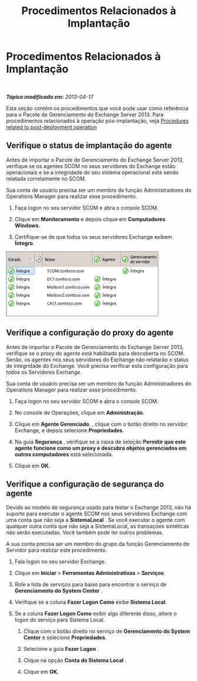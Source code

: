 ﻿---
title: Procedimentos Relacionados à Implantação
TOCTitle: Procedimentos Relacionados à Implantação
ms:assetid: 6b7682bd-fe3d-43b9-a7db-66c0ac17656f
ms:mtpsurl: https://technet.microsoft.com/pt-br/library/Dn195909(v=EXCHG.150)
ms:contentKeyID: 53275642
ms.date: 08/29/2014
mtps_version: v=EXCHG.150
ms.translationtype: HT
---

# Procedimentos Relacionados à Implantação

 

_**Tópico modificado em:** 2013-04-17_

Esta seção contém os procedimentos que você pode usar como referência para o Pacote de Gerenciamento do Exchange Server 2013. Para procedimentos relacionados à operação pós-implantação, veja [Procedures related to post-deployment operation](procedures-related-to-post-deployment-operation.md)

## Verifique o status de implantação do agente

Antes de importar o Pacote de Gerenciamento do Exchange Server 2013, verifique se os agentes SCOM no seus servidores do Exchange estão operacionais e se a integridade do seu sistema operacional está sendo relatada corretamente no SCOM.

Sua conta de usuário precisa ser um membro da função Administradores do Operations Manager para realizar esse procedimento.

1.  Faça logon no seu servidor SCOM e abra o console SCOM.

2.  Clique em **Monitoramento** e depois clique em **Computadores Windows**.

3.  Certifique-se de que todos os seus servidores Exchange exibem **Íntegro**.

![Agentes adequados no console do SCOM](images/Dn195909.7d1ff0bb-419e-40dc-babf-5fa2fb7229a8(EXCHG.150).png "Agentes adequados no console do SCOM")

## Verifique a configuração do proxy do agente

Antes de importar o Pacote de Gerenciamento do Exchange Server 2013, verifique se o proxy do agente está habilitado para descoberta no SCOM. Senão, os agentes nos seus servidores do Exchange não relatarão o status de integridade do Exchange. Você precisa verificar esta configuração para todos os Servidores Exchange.

Sua conta de usuário precisa ser um membro da função Administradores do Operations Manager para realizar esse procedimento.

1.  Faça logon no seu servidor SCOM e abra o console SCOM.

2.  No console de Operações, clique em **Administração**.

3.  Clique em **Agente Gerenciado**. , clique com o botão direito no servidor Exchange, e depois selecione **Propriedades**.

4.  Na guia **Segurança** , verifique se a caixa de seleção **Permitir que este agente funcione como um proxy e descubra objetos gerenciados em outros computadores** está selecionada.

5.  Clique em **OK**.

## Verifique a configuração de segurança do agente

Devido ao modelo de segurança usado para testar o Exchange 2013, não há suporte para executar o agente SCOM nos seus servidores Exchange com uma conta que não seja a **SistemaLocal** . Se você executar o agente com qualquer outra conta que não seja a SistemaLocal, as transações sintéticas não serão executadas. Você também pode ter outros problemas.

A sua conta precisa ser um membro do grupo da função Gerenciamento de Servidor para realizar este procedimento.

1.  Fala logon no seu servidor Exchange.

2.  Clique em **Iniciar** \> **Ferramentas Administrativas** \> **Serviços**.

3.  Role a lista de serviços para baixo para encontrar o serviço de **Gerenciamento do System Center** .

4.  Verifique se a coluna **Fazer Logon Como** exibe **Sistema Local**.

5.  Se a coluna **Fazer Logon Como** exibir algo diferente disso, altere o logon do serviço para Sistema Local.
    
    1.  Clique com o botão direito no serviço de **Gerenciamento do System Center** e selecione **Propriedades**.
    
    2.  Selecione a guia **Fazer Logon** .
    
    3.  Clique na opção **Conta do Sistema Local** .
    
    4.  Clique em **OK**.

